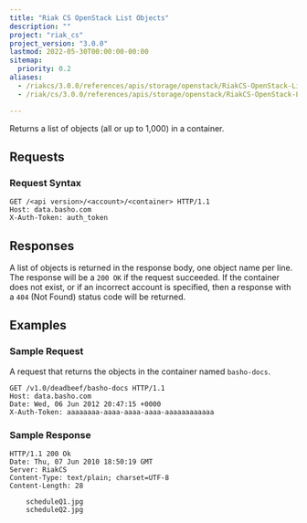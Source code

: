 ```yaml
---
title: "Riak CS OpenStack List Objects"
description: ""
project: "riak_cs"
project_version: "3.0.0"
lastmod: 2022-05-30T00:00:00-00:00
sitemap:
  priority: 0.2
aliases:
  - /riakcs/3.0.0/references/apis/storage/openstack/RiakCS-OpenStack-List-Objects
  - /riak/cs/3.0.0/references/apis/storage/openstack/RiakCS-OpenStack-List-Objects

---
```


Returns a list of objects (all or up to 1,000) in a container.

## Requests

### Request Syntax

```http
GET /<api version>/<account>/<container> HTTP/1.1
Host: data.basho.com
X-Auth-Token: auth_token
```

## Responses

A list of objects is returned in the response body, one object name
per line. The response will be a `200 OK` if the request succeeded. If
the container does not exist, or if an incorrect account is specified,
then a response with a `404` (Not Found) status code will be returned.

## Examples

### Sample Request

A request that returns the objects in the container named `basho-docs`.

```http
GET /v1.0/deadbeef/basho-docs HTTP/1.1
Host: data.basho.com
Date: Wed, 06 Jun 2012 20:47:15 +0000
X-Auth-Token: aaaaaaaa-aaaa-aaaa-aaaa-aaaaaaaaaaaa
```

### Sample Response

```http
HTTP/1.1 200 Ok
Date: Thu, 07 Jun 2010 18:50:19 GMT
Server: RiakCS
Content-Type: text/plain; charset=UTF-8
Content-Length: 28

    scheduleQ1.jpg
    scheduleQ2.jpg
```
